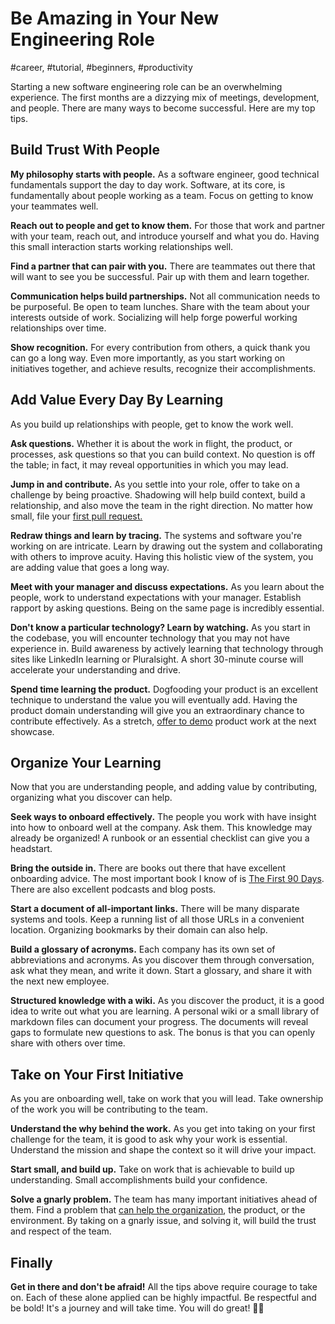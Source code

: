 # Be Amazing in Your New Engineering Role
#career, #tutorial, #beginners, #productivity

Starting a new software engineering role can be an overwhelming experience. The first months are a dizzying mix of meetings, development, and people. There are many ways to become successful. Here are my top tips.

## Build Trust With People

**My philosophy starts with people.** As a software engineer, good technical fundamentals support the day to day work. Software, at its core, is fundamentally about people working as a team. Focus on getting to know your teammates well.

**Reach out to people and get to know them.** For those that work and partner with your team, reach out, and introduce yourself and what you do. Having this small interaction starts working relationships well.

**Find a partner that can pair with you.** There are teammates out there that will want to see you be successful. Pair up with them and learn together.

**Communication helps build partnerships.** Not all communication needs to be purposeful. Be open to team lunches. Share with the team about your interests outside of work. Socializing will help forge powerful working relationships over time.

**Show recognition.** For every contribution from others, a quick thank you can go a long way. Even more importantly, as you start working on initiatives together, and achieve results, recognize their accomplishments.

## Add Value Every Day By Learning

As you build up relationships with people, get to know the work well.

**Ask questions.** Whether it is about the work in flight, the product, or processes, ask questions so that you can build context. No question is off the table; in fact, it may reveal opportunities in which you may lead.

**Jump in and contribute.** As you settle into your role, offer to take on a challenge by being proactive. Shadowing will help build context, build a relationship, and also move the team in the right direction. No matter how small, file your [first pull request.](https://dev.to/solidi/be-a-rockstar-at-pull-requests-1e4f)

**Redraw things and learn by tracing.** The systems and software you're working on are intricate. Learn by drawing out the system and collaborating with others to improve acuity. Having this holistic view of the system, you are adding value that goes a long way.

**Meet with your manager and discuss expectations.** As you learn about the people, work to understand expectations with your manager. Establish rapport by asking questions. Being on the same page is incredibly essential. 

**Don't know a particular technology? Learn by watching.** As you start in the codebase, you will encounter technology that you may not have experience in. Build awareness by actively learning that technology through sites like LinkedIn learning or Pluralsight. A short 30-minute course will accelerate your understanding and drive.

**Spend time learning the product.** Dogfooding your product is an excellent technique to understand the value you will eventually add. Having the product domain understanding will give you an extraordinary chance to contribute effectively. As a stretch, [offer to demo](https://dev.to/solidi/how-to-crush-your-next-team-demo-2bb5) product work at the next showcase.

## Organize Your Learning

Now that you are understanding people, and adding value by contributing, organizing what you discover can help.

**Seek ways to onboard effectively.** The people you work with have insight into how to onboard well at the company. Ask them. This knowledge may already be organized! A runbook or an essential checklist can give you a headstart.

**Bring the outside in.** There are books out there that have excellent onboarding advice. The most important book I know of is [The First 90 Days](https://hbr.org/books/watkins). There are also excellent podcasts and blog posts.

**Start a document of all-important links.** There will be many disparate systems and tools. Keep a running list of all those URLs in a convenient location. Organizing bookmarks by their domain can also help.  

**Build a glossary of acronyms.** Each company has its own set of abbreviations and acronyms. As you discover them through conversation, ask what they mean, and write it down. Start a glossary, and share it with the next new employee.

**Structured knowledge with a wiki.** As you discover the product, it is a good idea to write out what you are learning. A personal wiki or a small library of markdown files can document your progress. The documents will reveal gaps to formulate new questions to ask. The bonus is that you can openly share with others over time.

## Take on Your First Initiative

As you are onboarding well, take on work that you will lead. Take ownership of the work you will be contributing to the team.

**Understand the why behind the work.** As you get into taking on your first challenge for the team, it is good to ask why your work is essential. Understand the mission and shape the context so it will drive your impact.

**Start small, and build up.** Take on work that is achievable to build up understanding. Small accomplishments build your confidence.

**Solve a gnarly problem.** The team has many important initiatives ahead of them. Find a problem that [can help the organization](https://devjourney.info/Guests/98_DougArcuri.html), the product, or the environment. By taking on a gnarly issue, and solving it, will build the trust and respect of the team.

## Finally

**Get in there and don't be afraid!** All the tips above require courage to take on. Each of these alone applied can be highly impactful. Be respectful and be bold! It's a journey and will take time. You will do great! 🎉🙌
